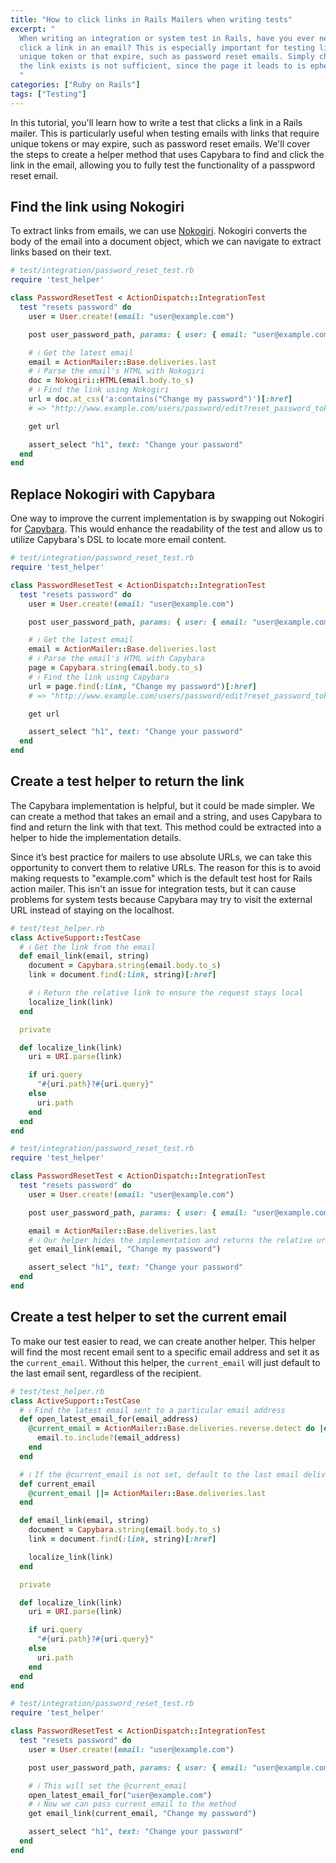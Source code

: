 ```yaml
---
title: "How to click links in Rails Mailers when writing tests"
excerpt: "
  When writing an integration or system test in Rails, have you ever needed to
  click a link in an email? This is especially important for testing links with a
  unique token or that expire, such as password reset emails. Simply checking that
  the link exists is not sufficient, since the page it leads to is ephemeral.
  "
categories: ["Ruby on Rails"]
tags: ["Testing"]
---
```


In this tutorial, you'll learn how to write a test that clicks a link in a
Rails mailer. This is particularly useful when testing emails with links that
require unique tokens or may expire, such as password reset emails. We'll cover
the steps to create a helper method that uses Capybara to find and click the
link in the email, allowing you to fully test the functionality of a passpword
reset email.

## Find the link using Nokogiri

To extract links from emails, we can use [Nokogiri][1]. Nokogiri converts the
body of the email into a document object, which we can navigate to extract links
based on their text.

```ruby
# test/integration/password_reset_test.rb
require 'test_helper'

class PasswordResetTest < ActionDispatch::IntegrationTest
  test "resets password" do
    user = User.create!(email: "user@example.com")

    post user_password_path, params: { user: { email: "user@example.com"} }

    # ℹ️ Get the latest email
    email = ActionMailer::Base.deliveries.last
    # ℹ️ Parse the email's HTML with Nokogiri
    doc = Nokogiri::HTML(email.body.to_s)
    # ℹ️ Find the link using Nokogiri
    url = doc.at_css('a:contains("Change my password")')[:href]
    # => "http://www.example.com/users/password/edit?reset_password_token=123abc"

    get url

    assert_select "h1", text: "Change your password"
  end
end
```

## Replace Nokogiri with Capybara

One way to improve the current implementation is by swapping out Nokogiri for
[Capybara][2]. This would enhance the readability of the test and allow us to
utilize Capybara's DSL to locate more email content.

```ruby
# test/integration/password_reset_test.rb
require 'test_helper'

class PasswordResetTest < ActionDispatch::IntegrationTest
  test "resets password" do
    user = User.create!(email: "user@example.com")

    post user_password_path, params: { user: { email: "user@example.com"} }

    # ℹ️ Get the latest email
    email = ActionMailer::Base.deliveries.last
    # ℹ️ Parse the email's HTML with Capybara
    page = Capybara.string(email.body.to_s)
    # ℹ️ Find the link using Capybara
    url = page.find(:link, "Change my password")[:href]
    # => "http://www.example.com/users/password/edit?reset_password_token=123abc"

    get url

    assert_select "h1", text: "Change your password"
  end
end
```

## Create a test helper to return the link

The Capybara implementation is helpful, but it could be made simpler. We can
create a method that takes an email and a string, and uses Capybara to find and
return the link with that text. This method could be extracted into a helper to
hide the implementation details.

Since it’s best practice for mailers to use absolute URLs, we can take this
opportunity to convert them to relative URLs. The reason for this is to avoid
making requests to "example.com" which is the default test host for Rails action
mailer. This isn't an issue for integration tests, but it can cause problems for
system tests because Capybara may try to visit the external URL instead of
staying on the localhost.

```ruby
# test/test_helper.rb
class ActiveSupport::TestCase
  # ℹ️ Get the link from the email
  def email_link(email, string)
    document = Capybara.string(email.body.to_s)
    link = document.find(:link, string)[:href]

    # ℹ️ Return the relative link to ensure the request stays local
    localize_link(link)
  end

  private

  def localize_link(link)
    uri = URI.parse(link)

    if uri.query
      "#{uri.path}?#{uri.query}"
    else
      uri.path
    end
  end
end
```

```ruby
# test/integration/password_reset_test.rb
require 'test_helper'

class PasswordResetTest < ActionDispatch::IntegrationTest
  test "resets password" do
    user = User.create!(email: "user@example.com")

    post user_password_path, params: { user: { email: "user@example.com"} }

    email = ActionMailer::Base.deliveries.last
    # ℹ️ Our helper hides the implementation and returns the relative url
    get email_link(email, "Change my password")

    assert_select "h1", text: "Change your password"
  end
end
```

## Create a test helper to set the current email

To make our test easier to read, we can create another helper. This helper will
find the most recent email sent to a specific email address and set it as the
`current_email`. Without this helper, the `current_email` will just default to
the last email sent, regardless of the recipient.

```ruby
# test/test_helper.rb
class ActiveSupport::TestCase
  # ℹ️ Find the latest email sent to a particular email address
  def open_latest_email_for(email_address)
    @current_email = ActionMailer::Base.deliveries.reverse.detect do |email|
      email.to.include?(email_address)
    end
  end

  # ℹ️ If the @current_email is not set, default to the last email delivered
  def current_email
    @current_email ||= ActionMailer::Base.deliveries.last
  end

  def email_link(email, string)
    document = Capybara.string(email.body.to_s)
    link = document.find(:link, string)[:href]

    localize_link(link)
  end

  private

  def localize_link(link)
    uri = URI.parse(link)

    if uri.query
      "#{uri.path}?#{uri.query}"
    else
      uri.path
    end
  end
end
```

```ruby
# test/integration/password_reset_test.rb
require 'test_helper'

class PasswordResetTest < ActionDispatch::IntegrationTest
  test "resets password" do
    user = User.create!(email: "user@example.com")

    post user_password_path, params: { user: { email: "user@example.com"} }

    # ℹ️ This will set the @current_email
    open_latest_email_for("user@example.com")
    # ℹ️ Now we can pass current_email to the method
    get email_link(current_email, "Change my password")

    assert_select "h1", text: "Change your password"
  end
end
```

[1]: https://nokogiri.org
[2]: https://teamcapybara.github.io/capybara/
